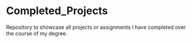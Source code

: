 # Completed_Projects

Repository to showcase all projects or assignments I have completed over the course of my degree. 
